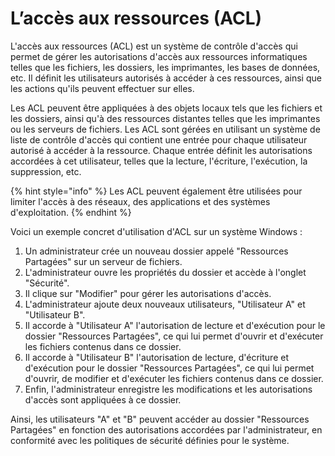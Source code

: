# L’accès aux ressources (ACL)

L'accès aux ressources (ACL) est un système de contrôle d'accès qui permet de gérer les autorisations d'accès aux ressources informatiques telles que les fichiers, les dossiers, les imprimantes, les bases de données, etc. Il définit les utilisateurs autorisés à accéder à ces ressources, ainsi que les actions qu'ils peuvent effectuer sur elles.&#x20;

Les ACL peuvent être appliquées à des objets locaux tels que les fichiers et les dossiers, ainsi qu'à des ressources distantes telles que les imprimantes ou les serveurs de fichiers. Les ACL sont gérées en utilisant un système de liste de contrôle d'accès qui contient une entrée pour chaque utilisateur autorisé à accéder à la ressource. Chaque entrée définit les autorisations accordées à cet utilisateur, telles que la lecture, l'écriture, l'exécution, la suppression, etc.&#x20;

{% hint style="info" %}
Les ACL peuvent également être utilisées pour limiter l'accès à des réseaux, des applications et des systèmes d'exploitation.
{% endhint %}

Voici un exemple concret d'utilisation d'ACL sur un système Windows :

1. Un administrateur crée un nouveau dossier appelé "Ressources Partagées" sur un serveur de fichiers.
2. L'administrateur ouvre les propriétés du dossier et accède à l'onglet "Sécurité".
3. Il clique sur "Modifier" pour gérer les autorisations d'accès.
4. L'administrateur ajoute deux nouveaux utilisateurs, "Utilisateur A" et "Utilisateur B".
5. Il accorde à "Utilisateur A" l'autorisation de lecture et d'exécution pour le dossier "Ressources Partagées", ce qui lui permet d'ouvrir et d'exécuter les fichiers contenus dans ce dossier.
6. Il accorde à "Utilisateur B" l'autorisation de lecture, d'écriture et d'exécution pour le dossier "Ressources Partagées", ce qui lui permet d'ouvrir, de modifier et d'exécuter les fichiers contenus dans ce dossier.
7. Enfin, l'administrateur enregistre les modifications et les autorisations d'accès sont appliquées à ce dossier.

Ainsi, les utilisateurs "A" et "B" peuvent accéder au dossier "Ressources Partagées" en fonction des autorisations accordées par l'administrateur, en conformité avec les politiques de sécurité définies pour le système.

